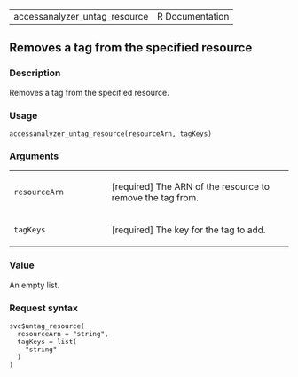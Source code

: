 <table style="width: 100%;">
<tbody>
<tr class="odd">
<td>accessanalyzer_untag_resource</td>
<td style="text-align: right;">R Documentation</td>
</tr>
</tbody>
</table>

## Removes a tag from the specified resource

### Description

Removes a tag from the specified resource.

### Usage

    accessanalyzer_untag_resource(resourceArn, tagKeys)

### Arguments

<table>
<colgroup>
<col style="width: 35%" />
<col style="width: 65%" />
</colgroup>
<tbody>
<tr class="odd">
<td><code
id="accessanalyzer_untag_resource_:_resourceArn">resourceArn</code></td>
<td><p>[required] The ARN of the resource to remove the tag
from.</p></td>
</tr>
<tr class="even">
<td><code
id="accessanalyzer_untag_resource_:_tagKeys">tagKeys</code></td>
<td><p>[required] The key for the tag to add.</p></td>
</tr>
</tbody>
</table>

### Value

An empty list.

### Request syntax

    svc$untag_resource(
      resourceArn = "string",
      tagKeys = list(
        "string"
      )
    )
